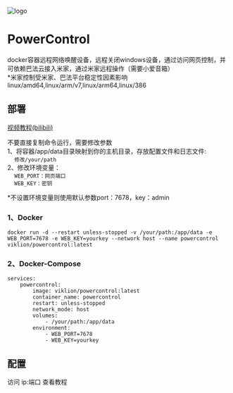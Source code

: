 ![logo](https://pic.viklion.com/s/2024/12/20/676553945ec8d.png)
# PowerControl
docker容器远程网络唤醒设备，远程关闭windows设备，通过访问网页控制，并可依赖巴法云接入米家，通过米家远程操作（需要小爱音箱）<br>
*米家控制受米家、巴法平台稳定性因素影响<br>
linux/amd64,linux/arm/v7,linux/arm64,linux/386

## 部署
[视频教程(bilibili)](https://www.bilibili.com/video/BV1cykZY7Er9)

不要直接复制命令运行，需要修改参数<br>
1、将容器/app/data目录映射到你的主机目录，存放配置文件和日志文件:<br>
&nbsp;&nbsp;&nbsp;&nbsp;`修改/your/path`<br>
2、修改环境变量：<br>
&nbsp;&nbsp;&nbsp;&nbsp;`WEB_PORT：网页端口`<br>
&nbsp;&nbsp;&nbsp;&nbsp;`WEB_KEY：密钥`

*不设置环境变量则使用默认参数port：7678，key：admin
### 1、Docker
```
docker run -d --restart unless-stopped -v /your/path:/app/data -e WEB_PORT=7678 -e WEB_KEY=yourkey --network host --name powercontrol viklion/powercontrol:latest
```

### 2、Docker-Compose
```
services:
    powercontrol:
        image: viklion/powercontrol:latest
        container_name: powercontrol
        restart: unless-stopped
        network_mode: host
        volumes:
            - /your/path:/app/data
        environment:
            - WEB_PORT=7678
            - WEB_KEY=yourkey
```

## 配置
访问 ip:端口 查看教程
